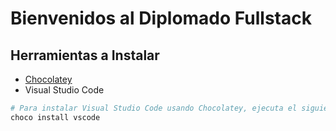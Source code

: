 # Bienvenidos al Diplomado Fullstack

## Herramientas a Instalar

* [Chocolatey](https://chocolatey.org/)
* Visual Studio Code 

```sh
# Para instalar Visual Studio Code usando Chocolatey, ejecuta el siguiente comando:
choco install vscode
```

